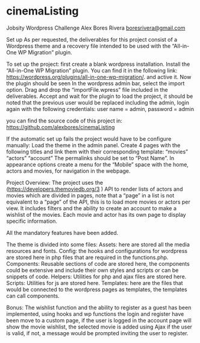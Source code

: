 # cinemaListing

Jobsity Wordpress Challenge
Alex Bores Rivera
boresrivera@gmail.com

Set up
As per requested, the deliverables for this project consist of a Wordpress theme and a recovery file intended to be used with the “All-in-One WP Migration” plugin. 

To set up the project: 
first create a blank wordpress installation.
Install the “All-in-One WP Migration” plugin. You can find it in the following link: https://wordpress.org/plugins/all-in-one-wp-migration/. and active it.
Now the plugin should be seen In the wordpress admin bar, select the import option.
Drag and drop the “importFile.wpress” file included in the deliverables.
Accept and wait for the plugin to load the project, it should be noted that the previous user would be replaced including the admin, login again with the following credentials: user name = admin, password = admin


you can find the source code of this project in: https://github.com/alexbores/cinemaListing


If the automatic set up fails the project would have to be configure manually:
Load the theme in the admin panel.
Create 4 pages with the following titles and link them with their corresponding template:
“movies”
“actors”
“account”
The permalinks should be set to “Post Name”.
In appearance options create a menu for the “Mobile” space with the home, actors and movies, for navigation in the webpage.


Project Overview:
The project uses the (https://developers.themoviedb.org/3 ) API to render lists of actors and movies which are divided in pages, note that a “page” in a list is not equivalent to a “page” of the API, this is to load more movies or actors per view. It includes filters and the ability to create an account to make a wishlist of the movies. Each movie and actor has its own page to display specific information.

All the mandatory features have been added.

The theme is divided into some files:
Assets: here are stored all the media resources and fonts.
Config: the hooks and configurations for wordpress are stored here in php files that are required in the functions.php.
Components: Reusable sections of code are stored here, the components could be extensive and include their own styles and scripts or can be snippets of code.
Helpers: Utilities for php and ajax files are stored here.
Scripts: Utilities for js are stored here.
Templates: here are the files that would be connected to the wordpress pages as templates, the templates can call components.

Bonus:
The wishlist function and the ability to register as a guest has been implemented, using hooks and wp functions the login and register have been move to a custom page, if the user is logged in the account page will show the movie wishlist, the selected movie is added using Ajax if the user is valid, if not, a message would be prompted inviting the user to register.






